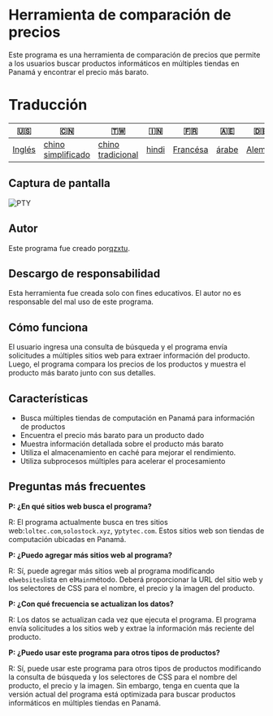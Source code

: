 # Herramienta de comparación de precios

Este programa es una herramienta de comparación de precios que permite a los usuarios buscar productos informáticos en múltiples tiendas en Panamá y encontrar el precio más barato.

# Traducción

| 🇺🇸                | 🇨🇳                                  | 🇹🇼                                 | 🇮🇳                  | 🇫🇷                     | 🇦🇪                  | 🇩🇪                   | 🇯🇵                    | 🇪🇸                    |
| ------------------- | ------------------------------------- | ------------------------------------ | --------------------- | ------------------------ | --------------------- | ---------------------- | ----------------------- | ----------------------- |
| [Inglés](README.md) | [chino simplificado](README.zh-CN.md) | [chino tradicional](README.zh-TW.md) | [hindi](README.hi.md) | [Francésa](README.fr.md) | [árabe](README.ar.md) | [Alemán](README.de.md) | [japonés](README.ja.md) | [Español](README.es.md) |

## Captura de pantalla

![PTY](https://cdn.discordapp.com/attachments/1008195045960204348/1104240493560348793/PTY.png)

## Autor

Este programa fue creado por[qzxtu](https://github.com/qzxtu).

## Descargo de responsabilidad

Esta herramienta fue creada solo con fines educativos. El autor no es responsable del mal uso de este programa.

## Cómo funciona

El usuario ingresa una consulta de búsqueda y el programa envía solicitudes a múltiples sitios web para extraer información del producto. Luego, el programa compara los precios de los productos y muestra el producto más barato junto con sus detalles.

## Características

-   Busca múltiples tiendas de computación en Panamá para información de productos
-   Encuentra el precio más barato para un producto dado
-   Muestra información detallada sobre el producto más barato
-   Utiliza el almacenamiento en caché para mejorar el rendimiento.
-   Utiliza subprocesos múltiples para acelerar el procesamiento

## Preguntas más frecuentes

**P: ¿En qué sitios web busca el programa?**

R: El programa actualmente busca en tres sitios web:`loltec.com`,`solostock.xyz`, y`ptytec.com`. Estos sitios web son tiendas de computación ubicadas en Panamá.

**P: ¿Puedo agregar más sitios web al programa?**

R: Sí, puede agregar más sitios web al programa modificando el`websites`lista en el`Main`método. Deberá proporcionar la URL del sitio web y los selectores de CSS para el nombre, el precio y la imagen del producto.

**P: ¿Con qué frecuencia se actualizan los datos?**

R: Los datos se actualizan cada vez que ejecuta el programa. El programa envía solicitudes a los sitios web y extrae la información más reciente del producto.

**P: ¿Puedo usar este programa para otros tipos de productos?**

R: Sí, puede usar este programa para otros tipos de productos modificando la consulta de búsqueda y los selectores de CSS para el nombre del producto, el precio y la imagen. Sin embargo, tenga en cuenta que la versión actual del programa está optimizada para buscar productos informáticos en múltiples tiendas en Panamá.
